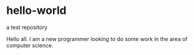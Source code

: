 # hello-world
a test repository

Hello all. I am a new programmer looking to do some work in the area of computer science.

